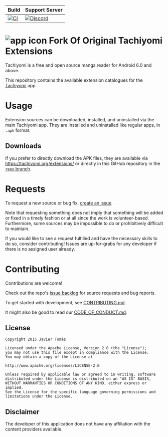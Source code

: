 | Build | Support Server |
|-------|---------|
| [![CI](https://github.com/tachiyomiorg/extensions/workflows/CI/badge.svg?event=push)](https://github.com/tachiyomiorg/extensions/actions/workflows/build_push.yml) | [![Discord](https://img.shields.io/discord/349436576037732353.svg?label=discord&labelColor=7289da&color=2c2f33&style=flat)](https://discord.gg/tachiyomi) |

# ![app icon](./.github/readme-images/app-icon.png) Fork Of Original Tachiyomi Extensions
Tachiyomi is a free and open source manga reader for Android 6.0 and above.

This repository contains the available extension catalogues for the [Tachiyomi](https://github.com/tachiyomiorg/tachiyomi) app.

# Usage


Extension sources can be downloaded, installed, and uninstalled via the main Tachiyomi app. They are installed and uninstalled like regular apps, in `.apk` format.

## Downloads

If you prefer to directly download the APK files, they are available via https://tachiyomi.org/extensions/ or directly in this GitHub repository in the [`repo` branch](https://github.com/tachiyomiorg/extensions/tree/repo/apk).

# Requests

To request a new source or bug fix, [create an issue](https://github.com/tachiyomiorg/extensions/issues/new/choose).

Note that requesting something does not imply that something will be added or fixed in a timely fashion or at all since the work is volunteer-based. Furthermore, some sources may be impossible to do or prohibitively difficult to maintain.

If you would like to see a request fulfilled and have the necessary skills to do so, consider contributing! Issues are up-for-grabs for any developer if there is no assigned user already.

# Contributing

Contributions are welcome!

Check out the repo's [issue backlog](https://github.com/tachiyomiorg/extensions/issues) for source requests and bug reports.

To get started with development, see [CONTRIBUTING.md](./CONTRIBUTING.md).

It might also be good to read our [CODE_OF_CONDUCT.md](./CODE_OF_CONDUCT.md).

## License

    Copyright 2015 Javier Tomás

    Licensed under the Apache License, Version 2.0 (the "License");
    you may not use this file except in compliance with the License.
    You may obtain a copy of the License at

    http://www.apache.org/licenses/LICENSE-2.0

    Unless required by applicable law or agreed to in writing, software
    distributed under the License is distributed on an "AS IS" BASIS,
    WITHOUT WARRANTIES OR CONDITIONS OF ANY KIND, either express or implied.
    See the License for the specific language governing permissions and
    limitations under the License.

## Disclaimer

The developer of this application does not have any affiliation with the content providers available.
